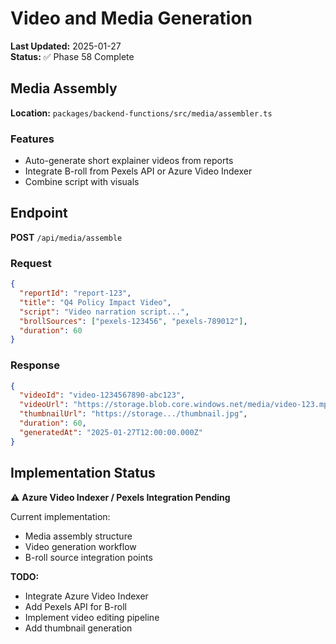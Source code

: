# Video and Media Generation

**Last Updated:** 2025-01-27  
**Status:** ✅ Phase 58 Complete

## Media Assembly

**Location:** `packages/backend-functions/src/media/assembler.ts`

### Features

- Auto-generate short explainer videos from reports
- Integrate B-roll from Pexels API or Azure Video Indexer
- Combine script with visuals

## Endpoint

**POST** `/api/media/assemble`

### Request

```json
{
  "reportId": "report-123",
  "title": "Q4 Policy Impact Video",
  "script": "Video narration script...",
  "brollSources": ["pexels-123456", "pexels-789012"],
  "duration": 60
}
```

### Response

```json
{
  "videoId": "video-1234567890-abc123",
  "videoUrl": "https://storage.blob.core.windows.net/media/video-123.mp4",
  "thumbnailUrl": "https://storage.../thumbnail.jpg",
  "duration": 60,
  "generatedAt": "2025-01-27T12:00:00.000Z"
}
```

## Implementation Status

⚠️ **Azure Video Indexer / Pexels Integration Pending**

Current implementation:

- Media assembly structure
- Video generation workflow
- B-roll source integration points

**TODO:**

- Integrate Azure Video Indexer
- Add Pexels API for B-roll
- Implement video editing pipeline
- Add thumbnail generation
